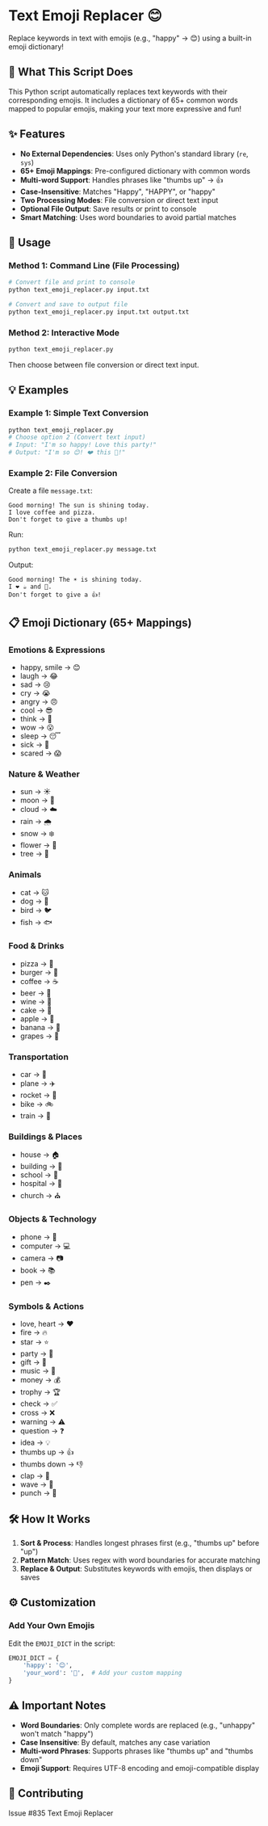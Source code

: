 # Text Emoji Replacer 😊

Replace keywords in text with emojis (e.g., "happy" → 😊) using a built-in emoji dictionary!

## 🎯 What This Script Does

This Python script automatically replaces text keywords with their corresponding emojis. It includes a dictionary of 65+ common words mapped to popular emojis, making your text more expressive and fun!

## ✨ Features

- **No External Dependencies**: Uses only Python's standard library (`re`, `sys`)
- **65+ Emoji Mappings**: Pre-configured dictionary with common words
- **Multi-word Support**: Handles phrases like "thumbs up" → 👍
- **Case-Insensitive**: Matches "Happy", "HAPPY", or "happy"
- **Two Processing Modes**: File conversion or direct text input
- **Optional File Output**: Save results or print to console
- **Smart Matching**: Uses word boundaries to avoid partial matches

## 🚀 Usage

### Method 1: Command Line (File Processing)
```bash
# Convert file and print to console
python text_emoji_replacer.py input.txt

# Convert and save to output file
python text_emoji_replacer.py input.txt output.txt
```

### Method 2: Interactive Mode
```bash
python text_emoji_replacer.py
```
Then choose between file conversion or direct text input.

## 💡 Examples

### Example 1: Simple Text Conversion
```bash
python text_emoji_replacer.py
# Choose option 2 (Convert text input)
# Input: "I'm so happy! Love this party!"
# Output: "I'm so 😊! ❤️ this 🎉!"
```

### Example 2: File Conversion
Create a file `message.txt`:
```
Good morning! The sun is shining today.
I love coffee and pizza.
Don't forget to give a thumbs up!
```

Run:
```bash
python text_emoji_replacer.py message.txt
```

Output:
```
Good morning! The ☀️ is shining today.
I ❤️ ☕ and 🍕.
Don't forget to give a 👍!
```

## 📋 Emoji Dictionary (65+ Mappings)

### Emotions & Expressions
- happy, smile → 😊
- laugh → 😂
- sad → 😢
- cry → 😭
- angry → 😠
- cool → 😎
- think → 🤔
- wow → 😮
- sleep → 😴
- sick → 🤢
- scared → 😱

### Nature & Weather
- sun → ☀️
- moon → 🌙
- cloud → ☁️
- rain → 🌧️
- snow → ❄️
- flower → 🌸
- tree → 🌳

### Animals
- cat → 🐱
- dog → 🐶
- bird → 🐦
- fish → 🐟

### Food & Drinks
- pizza → 🍕
- burger → 🍔
- coffee → ☕
- beer → 🍺
- wine → 🍷
- cake → 🎂
- apple → 🍎
- banana → 🍌
- grapes → 🍇

### Transportation
- car → 🚗
- plane → ✈️
- rocket → 🚀
- bike → 🚲
- train → 🚂

### Buildings & Places
- house → 🏠
- building → 🏢
- school → 🏫
- hospital → 🏥
- church → ⛪

### Objects & Technology
- phone → 📱
- computer → 💻
- camera → 📷
- book → 📚
- pen → ✒️

### Symbols & Actions
- love, heart → ❤️
- fire → 🔥
- star → ⭐
- party → 🎉
- gift → 🎁
- music → 🎵
- money → 💰
- trophy → 🏆
- check → ✅
- cross → ❌
- warning → ⚠️
- question → ❓
- idea → 💡
- thumbs up → 👍
- thumbs down → 👎
- clap → 👏
- wave → 👋
- punch → 👊

## 🛠️ How It Works

1. **Sort & Process**: Handles longest phrases first (e.g., "thumbs up" before "up")
2. **Pattern Match**: Uses regex with word boundaries for accurate matching
3. **Replace & Output**: Substitutes keywords with emojis, then displays or saves

## ⚙️ Customization

### Add Your Own Emojis
Edit the `EMOJI_DICT` in the script:
```python
EMOJI_DICT = {
    'happy': '😊',
    'your_word': '🎯',  # Add your custom mapping
}
```


## ⚠️ Important Notes

- **Word Boundaries**: Only complete words are replaced (e.g., "unhappy" won't match "happy")
- **Case Insensitive**: By default, matches any case variation
- **Multi-word Phrases**: Supports phrases like "thumbs up" and "thumbs down"
- **Emoji Support**: Requires UTF-8 encoding and emoji-compatible display


## 🤝 Contributing

Issue #835 Text Emoji Replacer
